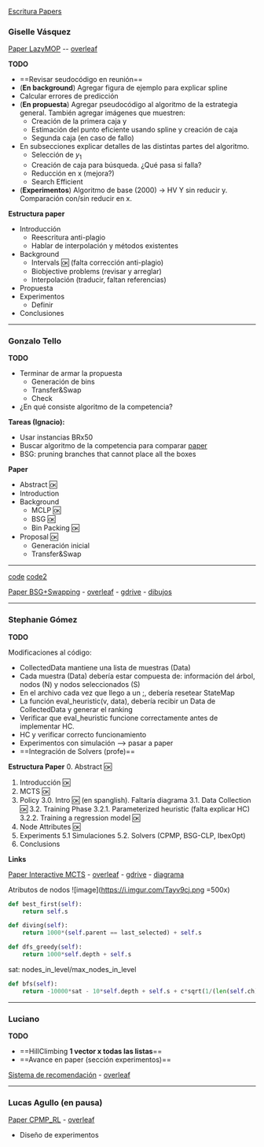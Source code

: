 [Escritura Papers](https://docs.google.com/file/d/15zz-n1lxaeyiZhJYtRrL0X-gYwOn6I41/edit)

### Giselle Vásquez

[Paper LazyMOP](https://docs.google.com/file/d/1AZIy2D-M7aiV5irKOq5omrjrNANl3MTL/edit) -- [overleaf](https://www.overleaf.com/project/604179927232b1516ad3ee84)

**TODO**

- ==Revisar seudocódigo en reunión==
- (**En background**) Agregar figura de ejemplo para explicar spline
- Calcular errores de predicción
- (**En propuesta**) Agregar pseudocódigo al algoritmo de la estrategia general. También agregar imágenes que muestren:
	- Creación de la primera caja y
	- Estimación del punto eficiente usando spline y creación de caja
	- Segunda caja (en caso de fallo)
- En subsecciones explicar detalles de las distintas partes del algoritmo.
	- Selección de $y_1$
	- Creación de caja para búsqueda. ¿Qué pasa si falla?
	- Reducción en x (mejora?)
	- Search Efficient
- (**Experimentos**) Algoritmo de base (2000) -> HV
Y sin reducir y. Comparación con/sin reducir en x. 


**Estructura paper**

- Introducción
	- Reescritura anti-plagio
	- Hablar de interpolación y métodos existentes
- Background
	- Intervals :ok: (falta corrección anti-plagio)
	- Biobjective problems (revisar y arreglar)
	- Interpolación (traducir, faltan referencias)
- Propuesta
- Experimentos
	- Definir
- Conclusiones


---
###  Gonzalo Tello

**TODO**

- Terminar de armar la propuesta
	- Generación de bins
	- Transfer&Swap
	- Check
- ¿En qué consiste algoritmo de la competencia?

**Tareas (Ignacio):**

- Usar instancias BRx50
- Buscar algoritmo de la competencia para comparar [paper](https://www.sciencedirect.com/science/article/pii/S0925527313001837)
- BSG: pruning branches that cannot place all the boxes

**Paper**

- Abstract :ok:
- Introduction
- Background
	- MCLP :ok:
	- BSG :ok:
	- Bin Packing :ok:
- Proposal :ok:
	- Generación inicial
	- Transfer&Swap

---

[code](https://github.com/skjolber/3d-bin-container-packing)
[code2](https://github.com/Janet-19/3d-bin-packing-problem)

 [Paper BSG+Swapping](https://docs.google.com/file/d/1E_HygrzJMH3dG-WdwKXeX6GIxD5jt3mw/edit) - [overleaf](https://www.overleaf.com/project/6041a75784090c42d9685499) - [gdrive](https://docs.google.com/document/d/1RUuVHQWjizS74PkeBlamFq8MKApKk0CRcNDpMESahjU/edit) - [dibujos](https://docs.google.com/presentation/d/1aCljdmWoufgoqwiAFanbBSE-pys-2VLXnzDEegMWQB0/edit#slide=id.gb694a9189a_0_32)


---
### Stephanie Gómez

**TODO**

Modificaciones al código:

- CollectedData mantiene una lista de muestras (Data)
- Cada muestra (Data) debería estar compuesta de: información del árbol, nodos (N) y nodos seleccionados (S)
- En el archivo cada vez que llego a un ;, debería resetear StateMap
- La función eval_heuristic(v, data), debería recibir un Data de CollectedData y generar el ranking
- Verificar que eval_heuristic funcione correctamente antes de implementar HC.
- HC y verificar correcto funcionamiento
- Experimentos con simulación --> pasar a paper
- ==Integración de Solvers (profe)==

**Estructura Paper**
0. Abstract :ok:
1.  Introducción :ok:
2. MCTS :ok:
3. Policy
	3.0. Intro :ok: (en spanglish). Faltaría diagrama
	3.1. Data Collection :ok:
	3.2. Training Phase
	    3.2.1. Parameterized heuristic (falta explicar HC)
	    3.2.2. Training a regression model :ok:
4. Node Attributes :ok:
5. Experiments
	5.1 Simulaciones
	5.2. Solvers (CPMP, BSG-CLP, IbexOpt)
6. Conclusions

**Links**

 [Paper Interactive MCTS](https://docs.google.com/file/d/1U_rvqVXLuZcC21dXv1MnQ4ytoFIhBZyO/edit) - [overleaf](https://www.overleaf.com/5616249127ygnkmzvpjbty) - [gdrive](https://docs.google.com/document/d/1WTBcwIJcoCwo_973JQEIFvmzvkvucJ6cFBYIrxb_Vw0/edit?ts=6055111a) - [diagrama](https://app.diagrams.net/#G1sG15EXnp0rAfnC4jNbBuJybQTwiKGhvm)

Atributos de nodos
![image](https://i.imgur.com/Tayv9cj.png =500x)

````python
def best_first(self): 
	return self.s
````

````python
def diving(self):
	return 1000*(self.parent == last_selected) + self.s
````

````python
def dfs_greedy(self):
    return 1000*self.depth + self.s
````

sat: nodes_in_level/max_nodes_in_level

````python
def bfs(self):
	return -10000*sat - 10*self.depth + self.s + c*sqrt(1/(len(self.ch)+1))
````


---
### Luciano

**TODO**

- ==HillClimbing **1 vector x todas las listas**==
- ==Avance en paper (sección experimentos)==

[Sistema de recomendación](https://docs.google.com/file/d/1-IDaFVlcMcUOo11KTW5NSwaQE5_Sc-VV/edit) - [overleaf](https://www.overleaf.com/project/6053a175fa465c69f71acdd6)

---

### Lucas Agullo (en pausa)

[Paper CPMP_RL](https://docs.google.com/file/d/1r_kHXnKd40upiHzVqo7C8qObaCLjnRpT/edit) - [overleaf](https://www.overleaf.com/project/60424d0a17d15d7bfaeabbf0)

- Diseño de experimentos


<!--stackedit_data:
eyJoaXN0b3J5IjpbMjAxMzE1MjgyOCwtNTkyMDU2NzM3LC0xNz
U0NjgyMzgxLC0xMDM5OTc4NjEyLC0zMTg0NDM1ODIsMzE4MDEy
OTg5LC05Mjc5NjkwNjMsLTEzMTI0OTA5MDAsLTE0NjgyOTgzNj
IsLTE0MTc3MDY5NjAsMTcwMzQ3OTk4NSw4NjEwODc1NywtMTA0
MTA4ODUsMTA1OTExNDgzNCw5ODMzODc5OTAsLTE1NTk3NjI2ND
gsMjMyNzY5ODI1LDE4Nzc3OTI5NTgsOTk1OTgwMzQxLDY0Mzkz
ODQ3M119
-->